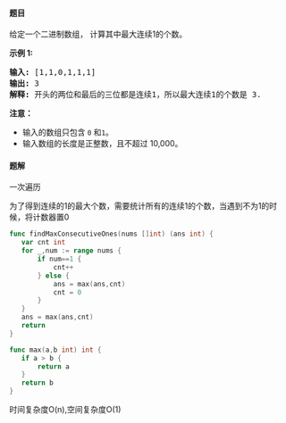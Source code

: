 #### 题目
<p>给定一个二进制数组， 计算其中最大连续1的个数。</p>

<p><strong>示例 1:</strong></p>

<pre>
<strong>输入:</strong> [1,1,0,1,1,1]
<strong>输出:</strong> 3
<strong>解释:</strong> 开头的两位和最后的三位都是连续1，所以最大连续1的个数是 3.
</pre>

<p><strong>注意：</strong></p>

<ul>
	<li>输入的数组只包含&nbsp;<code>0</code> 和<code>1</code>。</li>
	<li>输入数组的长度是正整数，且不超过 10,000。</li>
</ul>


 #### 题解
 一次遍历
 
 为了得到连续的1的最大个数，需要统计所有的连续1的个数，当遇到不为1的时候，将计数器置0
 ```go
func findMaxConsecutiveOnes(nums []int) (ans int) {
    var cnt int 
    for _,num := range nums {
        if num==1 {
            cnt++
        } else {
            ans = max(ans,cnt)
            cnt = 0
        }
    }
    ans = max(ans,cnt)
    return
}

func max(a,b int) int {
    if a > b {
        return a
    }
    return b
}
```
 时间复杂度O(n),空间复杂度O(1)